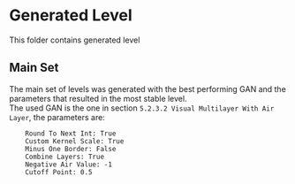# Generated Level

This folder contains generated level

## Main Set
The main set of levels was generated with the best performing GAN and the parameters that resulted in the most stable level.  
The used GAN is the one in section `5.2.3.2 Visual Multilayer With Air Layer`, the parameters are:
```
    Round To Next Int: True
    Custom Kernel Scale: True
    Minus One Border: False
    Combine Layers: True
    Negative Air Value: -1
    Cutoff Point: 0.5
```
